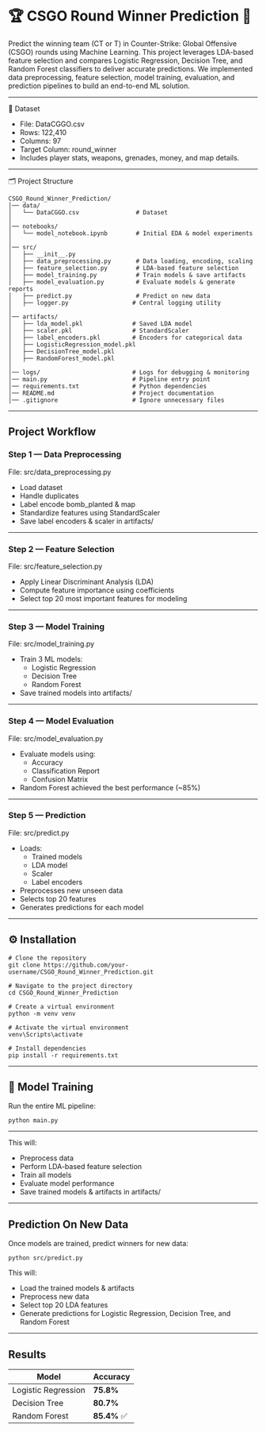 # 🏆 CSGO Round Winner Prediction 🎯

Predict the winning team (CT or T) in Counter-Strike: Global Offensive (CSGO) rounds using Machine Learning.
This project leverages LDA-based feature selection and compares Logistic Regression, Decision Tree, and Random Forest classifiers to deliver accurate predictions.
We implemented data preprocessing, feature selection, model training, evaluation, and prediction pipelines to build an end-to-end ML solution.

---
📂 Dataset
- File: DataCGGO.csv
- Rows: 122,410
- Columns: 97
- Target Column: round_winner
- Includes player stats, weapons, grenades, money, and map details.
---

🗂 Project Structure
```
CSGO_Round_Winner_Prediction/
│── data/
│   └── DataCGGO.csv                # Dataset
│
│── notebooks/
│   └── model_notebook.ipynb        # Initial EDA & model experiments
│
│── src/
│   ├── __init__.py
│   ├── data_preprocessing.py       # Data loading, encoding, scaling
│   ├── feature_selection.py        # LDA-based feature selection
│   ├── model_training.py           # Train models & save artifacts
│   ├── model_evaluation.py         # Evaluate models & generate reports
│   ├── predict.py                  # Predict on new data
│   ├── logger.py                  # Central logging utility
│
│── artifacts/
│   ├── lda_model.pkl              # Saved LDA model
│   ├── scaler.pkl                 # StandardScaler
│   ├── label_encoders.pkl         # Encoders for categorical data
│   ├── LogisticRegression_model.pkl
│   ├── DecisionTree_model.pkl
│   ├── RandomForest_model.pkl
│
│── logs/                          # Logs for debugging & monitoring
│── main.py                        # Pipeline entry point
│── requirements.txt               # Python dependencies
│── README.md                      # Project documentation
│── .gitignore                     # Ignore unnecessary files

```
---

## Project Workflow

### Step 1 — Data Preprocessing
File: src/data_preprocessing.py
  - Load dataset
  - Handle duplicates
  - Label encode bomb_planted & map
  - Standardize features using StandardScaler
  - Save label encoders & scaler in artifacts/

---

### Step 2 — Feature Selection
File: src/feature_selection.py
  - Apply Linear Discriminant Analysis (LDA)
  - Compute feature importance using coefficients
  - Select top 20 most important features for modeling

--- 

### Step 3 — Model Training
File: src/model_training.py
- Train 3 ML models:
  - Logistic Regression
  - Decision Tree
  - Random Forest
- Save trained models into artifacts/
  
---

### Step 4 — Model Evaluation

File: src/model_evaluation.py
- Evaluate models using:
  - Accuracy
  - Classification Report
  - Confusion Matrix
- Random Forest achieved the best performance (~85%)

---
### Step 5 — Prediction

File: src/predict.py
- Loads:
  - Trained models
  - LDA model
  - Scaler
  - Label encoders
- Preprocesses new unseen data
- Selects top 20 features
- Generates predictions for each model

---

## ⚙️ Installation

```
# Clone the repository
git clone https://github.com/your-username/CSGO_Round_Winner_Prediction.git

# Navigate to the project directory
cd CSGO_Round_Winner_Prediction

# Create a virtual environment
python -m venv venv

# Activate the virtual environment
venv\Scripts\activate

# Install dependencies
pip install -r requirements.txt

```

---
## 🚀 Model Training

Run the entire ML pipeline:

```
python main.py
```
---
This will:
  - Preprocess data
  - Perform LDA-based feature selection
  - Train all models
  - Evaluate model performance
  - Save trained models & artifacts in artifacts/

---

## Prediction On New Data

Once models are trained, predict winners for new data:
```
python src/predict.py
```

This will:
  - Load the trained models & artifacts
  - Preprocess new data
  - Select top 20 LDA features
  - Generate predictions for Logistic Regression, Decision Tree, and Random Forest

---
## Results

| Model               | Accuracy    |
| ------------------- | ----------- |
| Logistic Regression | **75.8%**   |
| Decision Tree       | **80.7%**   |
| Random Forest       | **85.4%** ✅ |
